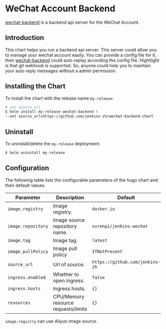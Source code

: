 # WeChat Account Backend

[wechat-backend](https://github.com/jenkins-zh/wechat-backend) is a backend api server for the WeChat Account.

## Introduction

This chart helps you run a backend api server. This server could allow you to manage your wechat account easily. You can provide a config file for it, then [wechat-backend](https://github.com/jenkins-zh/wechat-backend) could auto replay according the config file. Hightlight is that git webhook is supported. So, anyone could help you to maintain your auto reply messages without a admin permission.

## Installing the Chart

To install the chart with the release name `my-release`:

```bash
# set source_url
$ helm install my-release wechat-backend \
--set source_url=https://github.com/jenkins-zh/wechat-backend-chart
```

## Uninstall

To uninstall/delete the `my-release` deployment:

```bash
$ helm uninstall my-release
```

## Configuration

The following table lists the configurable parameters of the hugo chart and their default values.

Parameter                 	 	| Description                        				| Default
------------------------------- | ------------------------------------------------- | ----------------------------------------------------------
`image.registry`           		| Image registry.                    				| `docker.io`
`image.repository`           	| Image source repository name.         			| `surenpi/jenkins-wechat`
`image.tag`                 	| Image tag.                    		  	    	| `latest`
`image.pullPolicy`         		| Image pull policy                  				| `IfNotPresent`
`source_url`             		| Url of source.                    				| `https://github.com/jenkins-zh`
`ingress.enabled`         		| Whether to open ingress.             				| `false`
`ingress.hosts`          		| Ingress hosts.                       				| `{}`
`resources`                		| CPU/Memory resource requests/limits				| `{}`

`image.registry` can use Aliyun image source.
